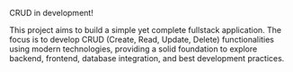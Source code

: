 CRUD in development!

This project aims to build a simple yet complete fullstack application. The focus is to develop CRUD (Create, Read, Update, Delete) functionalities using modern technologies, providing a solid foundation to explore backend, frontend, database integration, and best development practices.
